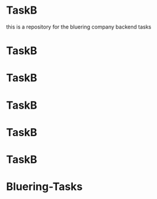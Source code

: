 # TaskB

this is a repository for the bluering company backend tasks 
# TaskB
# TaskB
# TaskB
# TaskB
# TaskB
# Bluering-Tasks
